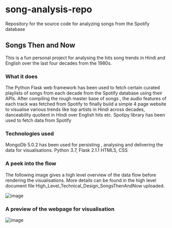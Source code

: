# song-analysis-repo
Repository for the source code for analyzing songs from the Spotify database

## Songs Then and Now

This is a fun personal project for analysing the hits song trends in Hindi and English over the last four decades from the 1980s.

### What it does
The Python Flask web framework has been used to fetch certain curated playlists of songs from each decade from the Spotify database using their APIs. After compiling 
the rough master base of songs , the audio features of each track was fetched from Spotify to finally build a simple 4 page website to visualise various trends like 
top artists in Hindi across decades, danceability quotient in Hindi over English hits etc. Spotipy library has been used to fetch data from Spotify

### Technologies used
MongoDb 5.0.2 has been used for persisting , analysing and delivering the data for visualisations.
Python 3.7, Flask 2.1.1
HTML5, CSS

### A peek into the flow
The following image gives a high level overview of the data flow before rendering the visualisations. More details can be found in the high level document file High_Level_Technical_Design_SongsThenAndNow uploaded.

![image](https://user-images.githubusercontent.com/98416285/168839564-d6050d07-f484-43af-91b3-a3ab2357a710.png)

### A preview of the webpage for visualisation


![image](https://user-images.githubusercontent.com/98416285/168846382-6eec0479-b92d-49dc-bbf1-ffc39a1924d6.png)
